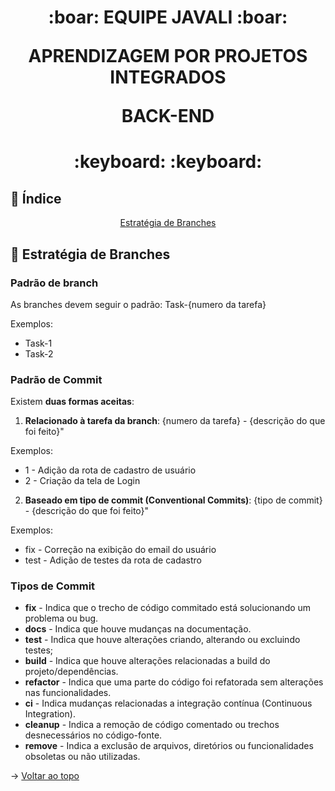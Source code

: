 <span id="topo">
<h1 align='center'>
:boar: EQUIPE JAVALI :boar:

APRENDIZAGEM POR PROJETOS INTEGRADOS

BACK-END
</h1>

<h1 align='center'> :keyboard:  :keyboard: </h1>

## :mag_right: Índice
<p align='center'> <!-- 
    <a href="#rotas">Rotas</a> |
    <a href="#estrutura">Estrutura</a>  |
    <a href="#requisitos">Requisitos</a> |
    <a href="#execucao">Execução</a> |
    <a href="#teste">Teste</a> | -->
    <a href="#estrategia">Estratégia de Branches</a>
</p>

<!-- <span id="rotas">

## :bust_in_silhouette: Descrição das Rotas

→ [Voltar ao topo](#topo)

<span id="estrutura">

## :scroll: Descrição da Estrutura

→ [Voltar ao topo](#topo)

<span id="requisitos">

## :clipboard: Requisitos para a Execução
    
→ [Voltar ao topo](#topo)

<!-- <span id="execucao">

## :gear: Instruções para Executar

→ [Voltar ao topo](#topo)

<span id="execucao">

## :gear: Instruções para Executar

→ [Voltar ao topo](#topo)

<span id="teste">

## 🧪 Instruções para Testar

→ [Voltar ao topo](#topo) -->

<span id="estrategia">

## :twisted_rightwards_arrows: Estratégia de Branches

### Padrão de branch
As branches devem seguir o padrão: Task-{numero da tarefa}

Exemplos:
- Task-1
- Task-2

### Padrão de Commit
Existem **duas formas aceitas**:  

1. **Relacionado à tarefa da branch**:  {numero da tarefa} - {descrição do que foi feito}"    

Exemplos:
- 1 - Adição da rota de cadastro de usuário
- 2 - Criação da tela de Login

2. **Baseado em tipo de commit (Conventional Commits)**: {tipo de commit} - {descrição do que foi feito}"

Exemplos:
- fix - Correção na exibição do email do usuário
- test - Adição de testes da rota de cadastro

### Tipos de Commit
* **fix** - Indica que o trecho de código commitado está solucionando um problema ou bug.
* **docs** - Indica que houve mudanças na documentação.
* **test** - Indica que houve alterações criando, alterando ou excluindo testes;
* **build** - Indica que houve alterações relacionadas a build do projeto/dependências.
* **refactor** - Indica que uma parte do código foi refatorada sem alterações nas funcionalidades.
* **ci** - Indica mudanças relacionadas a integração contínua (Continuous Integration).
* **cleanup** - Indica a remoção de código comentado ou trechos desnecessários no código-fonte.
* **remove** - Indica a exclusão de arquivos, diretórios ou funcionalidades obsoletas ou não utilizadas.

→ [Voltar ao topo](#topo)